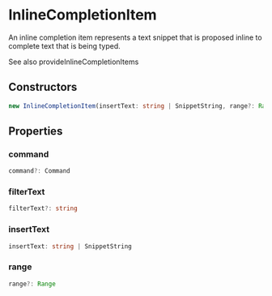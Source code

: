 # InlineCompletionItem

An inline completion item represents a text snippet that is proposed inline to complete text that is being typed.

See also provideInlineCompletionItems

## Constructors

```typescript
new InlineCompletionItem(insertText: string | SnippetString, range?: Range, command?: Command): InlineCompletionItem
```

## Properties

### command

```typescript
command?: Command
```

### filterText

```typescript
filterText?: string
```

### insertText

```typescript
insertText: string | SnippetString
```

### range

```typescript
range?: Range
```

[Range]: Range.md
[SnippetString]: SnippetString.md
[Command]: Command.md
